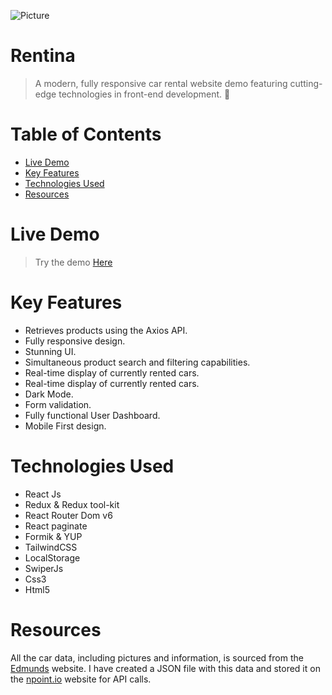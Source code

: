 
![Picture](https://imageupload.io/ib/Wfg9K6kUZEyduqW_1695771295.jpg)
# Rentina
>A modern, fully responsive car rental website demo featuring cutting-edge technologies in front-end development. 🚗

# Table of Contents
* [Live Demo](#Live-demo)
* [Key Features](#key-features)
* [Technologies Used](#technologies-used)
* [Resources](#resources)

# <a name="Live-demo">Live Demo</a>
> Try the demo <a href="https://rentina-sinac0des.netlify.app/">Here</a> 

# <a name="key-features"></a>Key Features
* Retrieves products using the Axios API.
* Fully responsive design.
* Stunning UI.
* Simultaneous product search and filtering capabilities.
* Real-time display of currently rented cars.
* Real-time display of currently rented cars.
* Dark Mode.
* Form validation.
* Fully functional User Dashboard.
* Mobile First design.

# <a name="technologies-used"></a>Technologies Used
* React Js
* Redux & Redux tool-kit
* React Router Dom v6
* React paginate
* Formik & YUP
* TailwindCSS
* LocalStorage
* SwiperJs
* Css3
* Html5

# <a name="resources"></a>Resources
All the car data, including pictures and information, is sourced from the <a href="https://www.edmunds.com/">Edmunds</a> website. I have created a JSON file with this data and stored it on the <a href="https://www.npoint.io/">npoint.io</a> website for API calls.

